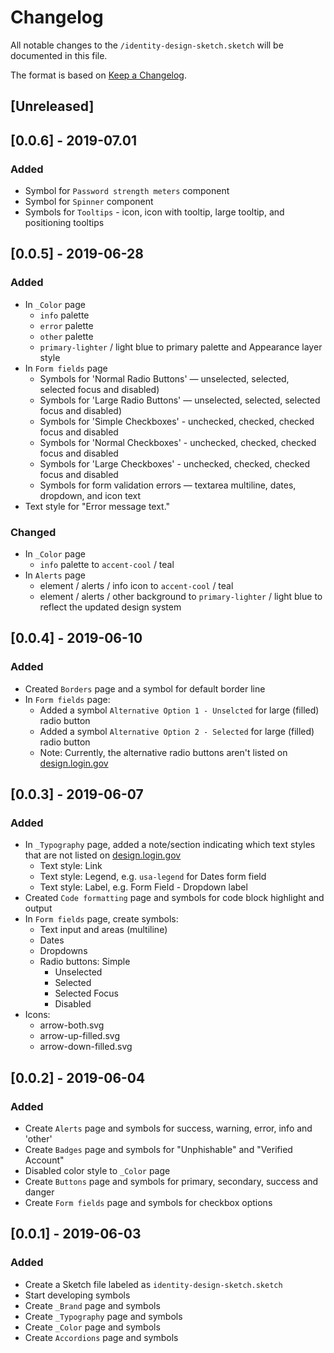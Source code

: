 # Changelog
All notable changes to the `/identity-design-sketch.sketch` will be documented in this file.

The format is based on [Keep a Changelog](https://keepachangelog.com/en/1.0.0/).

## [Unreleased]

## [0.0.6] - 2019-07.01

### Added

- Symbol for `Password strength meters` component
- Symbol for `Spinner` component
- Symbols for `Tooltips` - icon, icon with tooltip, large tooltip, and positioning tooltips 

## [0.0.5] - 2019-06-28

### Added

- In `_Color` page
    - `info` palette
    - `error` palette
    - `other` palette
    - `primary-lighter` / light blue to primary palette and Appearance layer style
- In `Form fields` page
    - Symbols for 'Normal Radio Buttons' — unselected, selected, selected focus and disabled)
    - Symbols for 'Large Radio Buttons' — unselected, selected, selected focus and disabled)
    - Symbols for 'Simple Checkboxes' - unchecked, checked, checked focus and disabled
    - Symbols for 'Normal Checkboxes' - unchecked, checked, checked focus and disabled
    - Symbols for 'Large Checkboxes' - unchecked, checked, checked focus and disabled
    - Symbols for form validation errors — textarea multiline, dates, dropdown, and icon text
- Text style for "Error message text."

### Changed

- In `_Color` page
    - `info` palette to `accent-cool` / teal
- In `Alerts` page
    - element / alerts / info icon to `accent-cool` / teal
    - element / alerts / other background to `primary-lighter` / light blue to reflect the updated design system

## [0.0.4] - 2019-06-10

### Added

- Created `Borders` page and a symbol for default border line
- In `Form fields` page:
    - Added a symbol `Alternative Option 1 - Unselcted` for large (filled) radio button
    - Added a symbol `Alternative Option 2 - Selected` for large (filled) radio button
    - Note: Currently, the alternative radio buttons aren't listed on [design.login.gov](https://design.login.gov)

## [0.0.3] - 2019-06-07

### Added

- In `_Typography` page, added a note/section indicating which text styles that are not listed on [design.login.gov](https://design.login.gov/)
  - Text style: Link
  - Text style: Legend, e.g. `usa-legend` for Dates form field
  - Text style: Label, e.g. Form Field - Dropdown label
- Created `Code formatting` page and symbols for code block highlight and output
- In `Form fields` page, create symbols:
  - Text input and areas (multiline)
  - Dates
  - Dropdowns
  - Radio buttons: Simple
    - Unselected
    - Selected
    - Selected Focus
    - Disabled
- Icons:
  - arrow-both.svg
  - arrow-up-filled.svg
  - arrow-down-filled.svg

## [0.0.2] - 2019-06-04

### Added

- Create `Alerts` page and symbols for success, warning, error, info and 'other'
- Create `Badges` page and symbols for "Unphishable" and "Verified Account"
- Disabled color style to `_Color` page
- Create `Buttons` page and symbols for primary, secondary, success and danger
- Create `Form fields` page and symbols for checkbox options

## [0.0.1] - 2019-06-03

### Added

- Create a Sketch file labeled as `identity-design-sketch.sketch`
- Start developing symbols
- Create `_Brand` page and symbols
- Create `_Typography` page and symbols
- Create `_Color` page and symbols
- Create `Accordions` page and symbols
